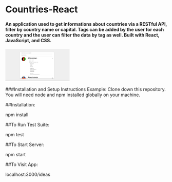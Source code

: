 # Countries-React

#### An application used to get informations about countries via a RESTful API, filter by country name or capital. Tags can be added by the user for each country and the user can filter the data by tag as well. Built with React, JavaScript, and CSS.



<img src="ScreenshotApp.png" width="200">




###Installation and Setup Instructions
Example:
Clone down this repository. You will need node and npm installed globally on your machine.

##Installation:

npm install

##To Run Test Suite:

npm test

##To Start Server:

npm start

##To Visit App:

localhost:3000/ideas
